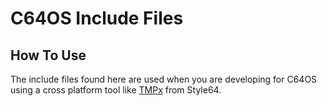 # C64OS Include Files
## How To Use
The include files found here are used when you are developing for C64OS using a cross platform tool like [TMPx](https://turbo.style64.org/docs/tmpx-overview) from Style64.

